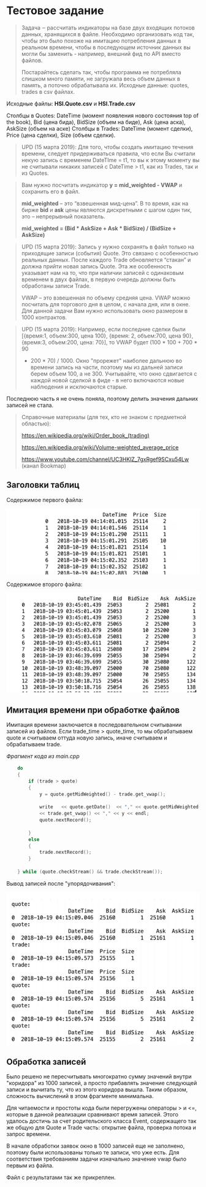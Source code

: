 # **Тестовое задание**

>Задача ‒ рассчитать индикаторы на базе двух входящих потоков данных, хранящихся в
>файле. Необходимо организовать код так, чтобы это было похоже на имитацию
>потребления данных в реальном времени, чтобы в последующем источник данных вы
>могли бы заменить - например, внешний фид по API вместо файлов.
>
>
>Постарайтесь сделать так, чтобы программа не потребляла слишком много памяти, не
>загружала весь объем данных в память, а поточно обрабатывала их.
>Исходные данные: quotes, trades в csv файлах.


Исходные файлы: **HSI.Quote.csv** и **HSI.Trade.csv**


Столбцы в Quotes: DateTime (момент появления нового состояния top of the book), Bid
(цена бида), BidSize (объем на биде), Ask (цена аска), AskSize (объем на аске)
Столбцы в Trades: DateTime (момент сделки), Price (цена сделки), Size (объем сделки).


>UPD (15 марта 2019): Для того, чтобы создать имитацию течения времени, следует
>придерживаться правила, что если Вы считали некую запись с временем DateTIme = t1, 
>то вы к этому моменту вы не считывали никаких записей с DateTime > t1, как из Trades,
>так и из Quotes.

>
>Вам нужно посчитать индикатор **y = mid_weighted - VWAP** и сохранить его в файл.
>
>**mid_weighted** – это “взвешенная мид-цена”. В то время, как на бирже **bid** и **ask** цены
>являются дискретными с шагом один тик, это – непрерывный показатель.
>
>**mid_weighted = (Bid * AskSize + Ask * BidSize) / (BidSize + AskSize)**


>UPD (15 марта 2019):
>Запись y нужно сохранять в файл только на приходящие записи (события) Quote.
>Это связано с особенностью реальных данных. После каждого Trade обновляется
>“стакан” и должна прийти новая запись Quote. Эта же особенность указывает нам на то,
>что при наличии записей с одинаковым временем в двух файлах, в первую очередь
>должны быть обработаны записи Trade.
>
>VWAP – это взвешенная по объему средняя цена.
>VWAP можно посчитать для торгового дня в целом, с начала дня, или в окне.
>Для данной задачи Вам нужно использовать окно размером в 1000 контрактов. 


>UPD (15 марта 2019):
>Например, если последние сделки были [{время:1, объем:300, цена 100}, {время: 2,
>объем:700, цена 90}, {время:3, объем:200, цена: 70}], то VWAP будет (100 * 100 + 700 * 90
>+ 200 * 70) / 1000. Окно "прорежет" наиболее дальнюю во времени запись на части,
>поэтому мы из дальней записи берем объем 100, а не 300. Учитывайте, что окно
>сдвигается с каждой новой сделкой в фиде - в него включаются новые наблюдения и
>исключаются старые.

Последнюю часть я не очень поняла, поэтому делить значения дальних записей не стала.

>Справочные материалы (для тех, кто не знаком с предметной областью):
>
>https://en.wikipedia.org/wiki/Order_book_(trading)
>
>https://en.wikipedia.org/wiki/Volume-weighted_average_price
>
>https://www.youtube.com/channel/UC3HKlZ_7gxRgef9SCxu54Lw (канал Bookmap)


## Заголовки таблиц
Содержимое первого файла:


![csv_header_1.png](csv_header_1.png)


Содержимое второго файла:


![csv_header_2.png](csv_header_2.png)

## Имитация времени при обработке файлов

Имитация времени заключается в последовательном считывании записей из файлов. Если trade_time > quote_time, то мы обрабатываем quote и считываем оттуда новую запись, иначе считываем и обрабатываем trade.

_Фрагмент кода из main.cpp_
```C++
    do
    {
        if (trade > quote)
        {
            y = quote.getMidWeighted() - trade.get_vwap();
            
            write   << quote.getDate()  << "," << quote.getMidWeighted() << ","
            << trade.get_vwap() << "," << y << endl;
            quote.nextRecord();
            
        }
        else
        {
            trade.nextRecord();
        }
        
    } while (quote.checkStream() && trade.checkStream());
```

Вывод записей после "упорядочивания":

![time_simulation.png](time_simulation.png)

## Обработка записей

Было решено не пересчитывать многократно сумму значений внутри "коридора" из 1000 записей, а просто прибавлять значение следующей записи и вычитать ту, что из этого коридора вышла.
Таким образом, сложность вычислений в этом фрагменте минимальна.

Для читаемости и простоты кода были перегружены операторы > и <=, которые в данной реализации сравнивают время записей.
Этого удалось достичь за счет родительского класса Event, содержащего так же общую для Quote и Trade часть: открытие файла, проверка потока и запрос времени.

В начале обработки заявок окно в 1000 записей еще не заполнено, поэтому были использованы только те записи, что уже есть.
Для соответствия требованиям задачи изначально значение vwap было первым из файла.

Файл с результатами так же прикреплен.
